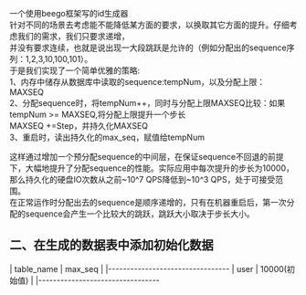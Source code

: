一个使用beego框架写的id生成器                                                                       
针对不同的场景去考虑能不能降低某方面的要求，以换取其它方面的提升。仔细考虑我们的需求，我们只要求递增，                                    
并没有要求连续，也就是说出现一大段跳跃是允许的（例如分配出的sequence序列：1,2,3,10,100,101）。                                           
于是我们实现了一个简单优雅的策略:                                                                                            
1、内存中储存从数据库中读取的sequence:tempNum，以及分配上限：MAXSEQ                                                                   
2、分配sequence时，将tempNum++，同时与分配上限MAXSEQ比较：如果tempNum >= MAXSEQ,将分配上限提升一个步长                                 
MAXSEQ +=Step，并持久化MAXSEQ                                                                                                           
3、重启时，读出持久化的max_seq，赋值给tempNum                                                                                     
                                                                                                              
                                                                                                                                
这样通过增加一个预分配sequence的中间层，在保证sequence不回退的前提下，大幅地提升了分配sequence的性能。实际应用中每次提升的步长为10000，  
那么持久化的硬盘IO次数从之前~10^7 QPS降低到~10^3 QPS，处于可接受范围。                                                           
在正常运作时分配出去的sequence是顺序递增的，只有在机器重启后，第一次分配的sequence会产生一个比较大的跳跃，跳跃大小取决于步长大小。                                                                                                                                              

二、在生成的数据表中添加初始化数据   
----------------------------------
|  table_name  |    max_seq      |
|---------------------------------
|   user       |   10000(初始值) |
|---------------------------------

